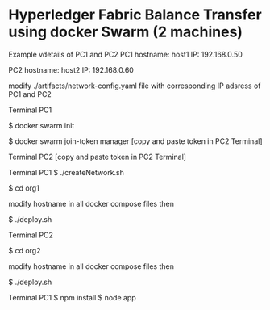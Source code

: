 # Hyperledger Fabric Balance Transfer using docker Swarm (2 machines)


Example vdetails of PC1 and PC2
PC1
hostname: host1
IP: 192.168.0.50

PC2
hostname: host2
IP: 192.168.0.60

modify ./artifacts/network-config.yaml file with corresponding IP adsress of PC1 and PC2


Terminal PC1

$   docker swarm init

$   docker swarm join-token manager
[copy and paste token in PC2 Terminal]


Terminal PC2
[copy and paste token in PC2 Terminal]


Terminal PC1
$   ./createNetwork.sh

$   cd org1

modify hostname in all docker compose files then

$   ./deploy.sh

Terminal PC2

$   cd org2

modify hostname in all docker compose files then

$   ./deploy.sh

Terminal PC1
$   npm install
$   node app
